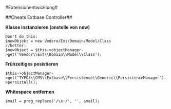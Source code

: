 #Extensionentwicklung#

##Cheats Extbase Controller##

**Klasse instanzieren (anstelle von new)**

    Don't do this:
    $newObjekt = new Vedero/Ext/Domain/Model/Class
    //better:
    $newObject = $this->objectManager->get('Vendor\\Ext\\Domain\\Model\\Class');

**Frühzeitiges pesistieren**

    $this->objectManager->get('TYPO3\\CMS\\Extbase\\Persistence\\Generic\\PersistenceManager')->persistAll();
    
**Whitespace entfernen**

    $mail = preg_replace('/\s+/', '', $mail);
